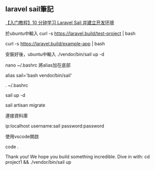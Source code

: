 ## laravel sail筆記

[【入门教程】10 分钟学习 Laravel Sail 并建立开发环境](https://www.youtube.com/watch?v=wJUHe4iof7w&ab_channel=Dogcomp)

於ubuntu中輸入
curl -s https://laravel.build/test-project | bash

curl -s https://laravel.build/example-app | bash

安裝好後，ubuntu中輸入
./vendor/bin/sail up -d

nano ~/.bashrc
將alias加在底部

alias sail='bash vendor/bin/sail'

. ~/.bashrc

sail up -d

sail artisan migrate

連接資料庫

ip:localhost
username:sail
password:password

使用vscode開啟

code .

Thank you! We hope you build something incredible. Dive in with: cd project1 && ./vendor/bin/sail up


